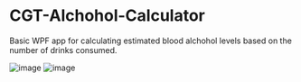 # CGT-Alchohol-Calculator

Basic WPF app for calculating estimated blood alchohol levels based on the number of drinks consumed.

![image](https://user-images.githubusercontent.com/6323654/219838667-b28afcd9-d88a-47f4-b43a-3f7e4e588569.png)
![image](https://user-images.githubusercontent.com/6323654/219838839-3f99fdd6-e519-4779-8d50-dd2ce94601ac.png)


